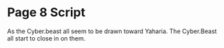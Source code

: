 # Page 8 Script
As the Cyber.beast all seem to be drawn toward Yaharia. The Cyber.Beast all start to close in on them.

